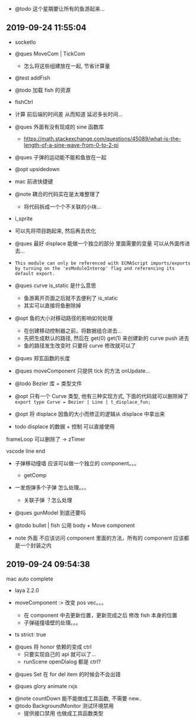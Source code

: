 -   @todo 这个星期要让所有的鱼游起来...

## 2019-09-24 11:55:04

-   socketIo

-   @ques MoveCom | TickCom

    -   怎么将这些组建放在一起, 节省计算量

-   @test addFish

-   @todo 加载 fish 的资源

-   fishCtrl

-   计算 前后端的时间差 从而知道 延迟多长时间...

-   @ques 外面有没有现成的 sine 函数库

    -   https://math.stackexchange.com/questions/45089/what-is-the-length-of-a-sine-wave-from-0-to-2-pi

-   @ques 子弹的运动能不能和鱼放在一起

-   @opt upsidedown

-   mac 前进快捷键
-   @note 耦合的代码实在是太难整理了

    -   将代码拆成一个个不关联的小块...

-   i_sprite

-   可以先将项目跑起来, 然后再去优化

-   @ques 最好 displace 能做一个独立的部分 里面需要的变量 可以从外面传进去...

-   `This module can only be referenced with ECMAScript imports/exports by turning on the 'esModuleInterop' flag and referencing its default export.`

-   @ques curve is_static 是什么意思

    -   鱼游离开页面之后就不去便利了 is_static
    -   其实可以直接将鱼删除掉

-   @opt 鱼的大小对移动路径的影响如何处理

    -   在创建移动控制器之前，将数据组合进去...
    -   先把生成默认的路径, 然后在 get(0) get(1) 来创建新的 curve push 进去
    -   鱼的路径发生改变时 只要将 curve 修改就可以了

-   @ques 郑玄函数的长度
-   @ques moveComponent 只提供 tick 的方法 onUpdate...

-   @todo Bezier 库 + 类型文件

-   @opt 只有一个 Curve 类型, 他有三种实现方式, 下面的代码就可以删除掉了
    `export type Curve = Bezier | Line | t_displace_fun;`

-   @opt 将 displace 因鱼的大小而修正的逻辑从 displace 中拿出来

-   todo displace 的数据 + 控制 可以直接使用

frameLoop 可以删除了 -> zTimer

vscode line end

-   子弹移动撞墙 应该可以做一个独立的 component。。。
    -   getComp
-   一发炮弹多个子弹 怎么处理。。。

    -   关联子弹 ？怎么处理

-   @ques gunModel 到底还要吗

-   @todo bullet | fish 公用 body + Move component
-   note 外面 不应该访问 component 里面的方法，所有的 component 应该都是一个封装之内

## 2019-09-24 09:54:38

mac auto complete

-   laya 2.2.0

-   moveComponent :> 改变 pos vec。。。
    -   在 component 中去更新位置，更新完成之后 修改 fish 本身的位置
    -   子弹碰撞墙壁的处理。。。

*   ts strict: true

-   @ques 将 honor 依赖的变成 ctrl
    -   只要实现自己的 api 就可以了...
    -   runScene openDialog 都是 ctrl?

*   @ques Set 在 for del item 的时候会不会出错

*   @ques glory animate rxjs

-   @note countDown 能不能做成工具函数, 不需要 new..
-   @todo BackgroundMonitor 测试环境禁用
    -   提供接口禁用 也做成工具函数类型
